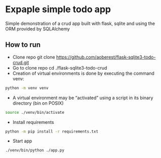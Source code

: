# Expaple simple todo app
Simple demonstration of a crud app built with flask, sqlite and using the ORM provided by SQLAlchemy

## How to run
* Clone repo git clone https://github.com/aoberest/flask-sqlite3-todo-crud.git
* Go to clone repo cd ./flask-sqlite3-todo-crud
* Creation of virtual environments is done by executing the command venv:
```bash
python -m venv venv
```
* A virtual environment may be “activated” using a script in its binary directory (bin on POSIX)
```bash
source ./venv/bin/activate
```
* Install requirements
```bash
python -m pip install -r requirements.txt
```
* Start app
```
./venv/bin/python ./app.py
```
